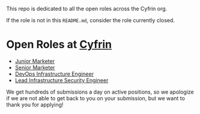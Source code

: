 This repo is dedicated to all the open roles across the Cyfrin org.

If the role is not in this `README.md`, consider the role currently closed. 

# Open Roles at [Cyfrin](https://cyfrin.io)

- [Junior Marketer](./positions/junior_marketer.md)
- [Senior Marketer](./positions/senior_marketer.md)
- [DevOps Infrastructure Engineer](./positions/devops_infra.md)
- [Lead Infrastructure Security Engineer](./positions/infra_security.md)

We get hundreds of submissions a day on active positions, so we apologize if we are not able to get back to you on your submission, but we want to thank you for applying!

